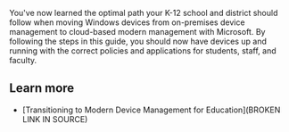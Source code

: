 You've now learned the optimal path your K-12 school and district should follow when moving Windows devices from on-premises device management to cloud-based modern management with Microsoft. By following the steps in this guide, you should now have devices up and running with the correct policies and applications for students, staff, and faculty.

## Learn more

- [Transitioning to Modern Device Management for Education](BROKEN LINK IN SOURCE)
